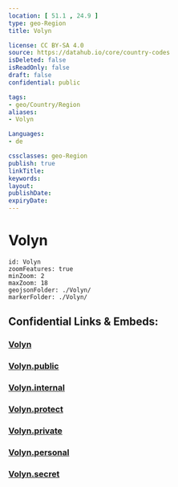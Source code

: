 ```yaml
---
location: [ 51.1 , 24.9 ] 
type: geo-Region
title: Volyn

license: CC BY-SA 4.0
source: https://datahub.io/core/country-codes
isDeleted: false
isReadOnly: false
draft: false
confidential: public

tags:
- geo/Country/Region
aliases:
- Volyn

Languages:
- de

cssclasses: geo-Region
publish: true
linkTitle: 
keywords: 
layout: 
publishDate: 
expiryDate: 
---
```


# Volyn

```leaflet
id: Volyn
zoomFeatures: true 
minZoom: 2 
maxZoom: 18
geojsonFolder: ./Volyn/
markerFolder: ./Volyn/
```


## Confidential Links & Embeds: 

### [Volyn](/_Standards/Earth/Continent/Europe/Europe~East/Ukraine/Regions~Ukraine/Volyn.md) 

### [Volyn.public](/_public/Earth/Continent/Europe/Europe~East/Ukraine/Regions~Ukraine/Volyn.public.md) 

### [Volyn.internal](/_internal/Earth/Continent/Europe/Europe~East/Ukraine/Regions~Ukraine/Volyn.internal.md) 

### [Volyn.protect](/_protect/Earth/Continent/Europe/Europe~East/Ukraine/Regions~Ukraine/Volyn.protect.md) 

### [Volyn.private](/_private/Earth/Continent/Europe/Europe~East/Ukraine/Regions~Ukraine/Volyn.private.md) 

### [Volyn.personal](/_personal/Earth/Continent/Europe/Europe~East/Ukraine/Regions~Ukraine/Volyn.personal.md) 

### [Volyn.secret](/_secret/Earth/Continent/Europe/Europe~East/Ukraine/Regions~Ukraine/Volyn.secret.md)

